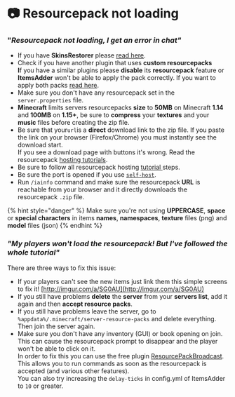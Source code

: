# 📷 Resourcepack not loading

### "_Resourcepack not loading, I get an error in chat"_ <a href="#resourcepack-not-loading-i-get-an-error-in-chat" id="resourcepack-not-loading-i-get-an-error-in-chat"></a>

* If you have **SkinsRestorer** please [read here](../compatibility-with-other-plugins/compatible/skinsrestorer.md).
* Check if you have another plugin that uses **custom resourcepacks**\
  **I**f you have a similar plugins please **disable** its **resourcepack** feature or **ItemsAdder** won't be able to apply the pack correctly. If you want to apply both packs [read here](../plugin-usage/merge-resourcepacks/).
* Make sure you don't have any resourcepack set in the `server.properties` file.
* **Minecraft** limits servers resourcepacks **size** to **50MB** on Minecraft **1.14** and **100MB** on **1.15+**, be sure to **compress** your **textures** and your **music** files before creating the zip file.
* Be sure that your`url`is a **direct** download link to the zip file. If you paste the link on your browser (Firefox/Chrome) you must instantly see the download start.\
  If you see a download page with buttons it's wrong. Read the resourcepack [hosting tutorials](../plugin-usage/resourcepack-hosting/).
* Be sure to follow all resourcepack hosting [tutorial ](../plugin-usage/resourcepack-hosting/)steps.
* Be sure the port is opened if you use [`self-host`](../plugin-usage/resourcepack-hosting/resourcepack-self-hosting.md).
* Run `/iainfo` command and make sure the resourcepack **URL** is reachable from your browser and it directly downloads the resourcepack `.zip` file.

{% hint style="danger" %}
Make sure you're not using **UPPERCASE**, **space** or **special characters** in items **names**, **namespaces**, **texture** files (png) and **model** files (json)
{% endhint %}

### _"My players won't load the resourcepack! But I've followed the whole tutorial"_ <a href="#my-players-cant-see-textures-but-ive-followed-the-whole-tutorial" id="my-players-cant-see-textures-but-ive-followed-the-whole-tutorial"></a>

There are three ways to fix this issue:

* If your players can't see the new items just link them this simple screens to fix it! [http://imgur.com/a/SG0AU](http://imgur.com/a/SG0AU)​
* If you still have problems **delete** the **server** from your **servers list**, add it again and then **accept resource packs**.
* If you still have problems leave the server, go to `%appdata%/.minecraft/server-resource-packs` and delete everything. Then join the server again.
* Make sure you don't have any inventory (GUI) or book opening on join.\
  This can cause the resourcepack prompt to disappear and the player won't be able to click on it.\
  In order to fix this you can use the free plugin [ResourcePackBroadcast](https://www.spigotmc.org/resources/resourcepackbroadcast.88318/). This allows you to run commands as soon as the resourcepack is accepted (and various other features).\
  You can also try increasing the `delay-ticks` in config.yml of ItemsAdder to `10` or greater.
